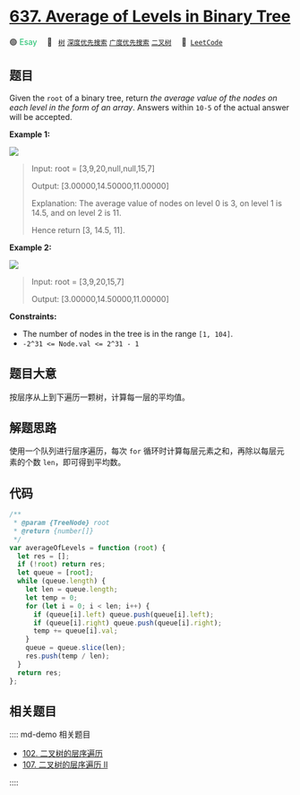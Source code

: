 # [637. Average of Levels in Binary Tree](https://leetcode.com/problems/average-of-levels-in-binary-tree/)

🟢 <font color=#15bd66>Esay</font>&emsp; 🔖&ensp; [`树`](/leetcode/outline/tag/tree.md) [`深度优先搜索`](/leetcode/outline/tag/depth-first-search.md) [`广度优先搜索`](/leetcode/outline/tag/breadth-first-search.md) [`二叉树`](/leetcode/outline/tag/binary-tree.md)&emsp; 🔗&ensp;[`LeetCode`](https://leetcode.com/problems/average-of-levels-in-binary-tree/)

## 题目

Given the `root` of a binary tree, return _the average value of the nodes on
each level in the form of an array_. Answers within `10-5` of the actual
answer will be accepted.

**Example 1:**

![](https://assets.leetcode.com/uploads/2021/03/09/avg1-tree.jpg)

> Input: root = [3,9,20,null,null,15,7]
>
> Output: [3.00000,14.50000,11.00000]
>
> Explanation: The average value of nodes on level 0 is 3, on level 1 is 14.5, and on level 2 is 11.
>
> Hence return [3, 14.5, 11].

**Example 2:**

![](https://assets.leetcode.com/uploads/2021/03/09/avg2-tree.jpg)

> Input: root = [3,9,20,15,7]
>
> Output: [3.00000,14.50000,11.00000]

**Constraints:**

- The number of nodes in the tree is in the range `[1, 104]`.
- `-2^31 <= Node.val <= 2^31 - 1`

## 题目大意

按层序从上到下遍历一颗树，计算每一层的平均值。

## 解题思路

使用一个队列进行层序遍历，每次 `for` 循环时计算每层元素之和，再除以每层元素的个数 `len`，即可得到平均数。

## 代码

```javascript
/**
 * @param {TreeNode} root
 * @return {number[]}
 */
var averageOfLevels = function (root) {
  let res = [];
  if (!root) return res;
  let queue = [root];
  while (queue.length) {
    let len = queue.length;
    let temp = 0;
    for (let i = 0; i < len; i++) {
      if (queue[i].left) queue.push(queue[i].left);
      if (queue[i].right) queue.push(queue[i].right);
      temp += queue[i].val;
    }
    queue = queue.slice(len);
    res.push(temp / len);
  }
  return res;
};
```

## 相关题目

:::: md-demo 相关题目

- [102. 二叉树的层序遍历](./0102.md)
- [107. 二叉树的层序遍历 II](./0107.md)

::::
